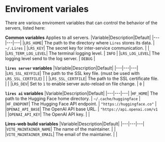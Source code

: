 

# Enviroment variales

There are various enviroment variables that can control the behavior of the servers, listed here:

**Common variables**
Applies to all servers.
|Variable|Description|Default|
|---|---|---|
|`LRS_HOME`| The path to the directory where `Lires` stores its data. | `~/.Lires` |
|`LRS_KEY`| The secret key for inter-service communication. |  |
|`LRS_TERM_LOG_LEVEL`| The terminal logging level. | `INFO` |
|`LRS_LOG_LEVEL`| The logging level send to the log server. | `DEBUG` |

**`lires server` variables**
|Variable|Description|Default|
|---|---|---|
|`LRS_SSL_KEYFILE`| The path to the SSL key file. (must be used with `LRS_SSL_CERTFILE`) |  |
|`LRS_SSL_CERTFILE`| The path to the SSL certificate file. |  |
|`LRS_DEV`| Set to `1` to enable server auto-reload on file change. | `0` |
<!-- |`TVDB_CACHE_DIR` | The path to the `tiny_vectordb` cache directory. | |
|`TVDB_BACKEND` | The `tiny_vectordb` backend to use, can be set to `numpy` if error occurs. | `cxx` | -->

**`lires ai` variables**
|Variable|Description|Default|
|---|---|---|
|`HF_HOME`| The path to the Hugging Face home directory. |  `~/.cache/huggingface` |
|`HF_ENDPONT`| The Hugging Face API endpoint. | `"https://huggingface.co"` |
|`OPENAI_API_BASE`| The OpenAI API base URL. | `"https://api.openai.com/v1` |
|`OPENAI_API_KEY`| The OpenAI API key. |  |

**Lires-web build variables**
|Variable|Description|Default|
|---|---|---|
|`VITE_MAINTAINER_NAME`| The name of the maintainer. | |
|`VITE_MAINTAINER_EMAIL`| The email of the maintainer. | |
